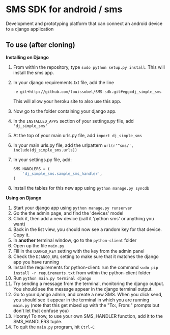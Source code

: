 SMS SDK for android / sms
=========================

Development and prototyping platform
that can connect an android device to a django application

To use (after cloning)
----------------

__Installing on Django__

 1. From within the repository, type `sudo python setup.py install`. This will install the sms app.
 2. In your django requirements.txt file, add the line
    
    `-e git+http://github.com/louissobel/SMS-sdk.git#egg=dj_simple_sms`

    This will allow your heroku site to also use this app.
 3. Now go to the folder containing your django app.
 3. In the `INSTALLED_APPS` section of your settings.py file, add `'dj_simple_sms'`
 4. At the top of your main urls.py file, add `import dj_simple_sms`
 5. In your main urls.py file, add the urlpattern `url(r'^sms/', include(dj_simple_sms.urls))`
 6. In your settings.py file, add:
    
    ```python
    SMS_HANDLERS = (
        'dj_simple_sms.sample_sms_handler',
    )
    ```
 7. Install the tables for this new app using `python manage.py syncdb`

__Using on Django__

 1. Start your django app using `python manage.py runserver`
 2. Go the the admin page, and find the 'devices' model
 3. Click it, then add a new device (call it 'python sms' or anything you want)
 4. Back in the list view, you should now see a random key for that device. Copy it.
 2. In __another__ terminal window, go to the `python-client` folder
 3. Open up the file `main.py`
 4. Fill in the `DJANGO_KEY` setting with the key from the admin panel
 5. Check the `DJANGO_URL` setting to make sure that it matches the django app you have running
 6. Install the requirements for python-client: run the command `sudo pip install -r requirements.txt`
    from within the python-client folder
 3. Run `python main.py terminal django`
 4. Try sending a message from the terminal, monitoring the django output. You should see
    the message appear in the django terminal output.
 5. Go to your django admin, and create a new SMS. When you click send, you should see it appear in the
    terminal in which you are running `main.py` (note that this get mixed up with the "To:, From:" prompts
    but don't let that confuse you)
 7. Hooray! To now, to use your own SMS\_HANDLER function, add it to the SMS\_HANDLERS tuple.
 8. To quit the `main.py` program, hit `Ctrl-C`

